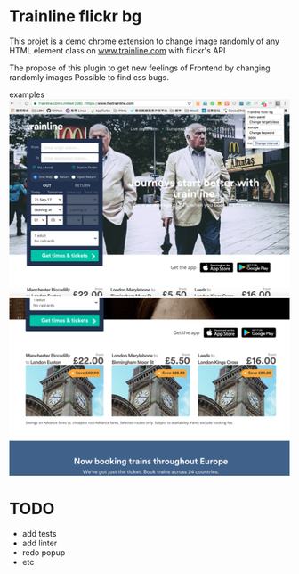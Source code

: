 # Trainline flickr bg
This projet is a demo chrome extension to change image randomly of any HTML
element class on www.trainline.com with flickr's API

The propose of this plugin to get new feelings of Frontend by changing randomly images
Possible to find css bugs.

examples
![alt s1](./images/s1.png)
![alt s2](./images/s2.png)

# TODO
* add tests
* add linter
* redo popup
* etc
